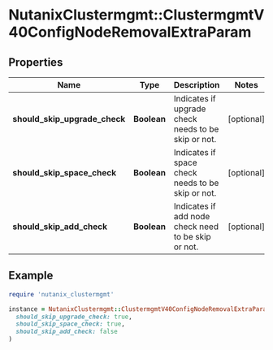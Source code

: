 # NutanixClustermgmt::ClustermgmtV40ConfigNodeRemovalExtraParam

## Properties

| Name | Type | Description | Notes |
| ---- | ---- | ----------- | ----- |
| **should_skip_upgrade_check** | **Boolean** | Indicates if upgrade check needs to be skip or not. | [optional] |
| **should_skip_space_check** | **Boolean** | Indicates if space check needs to be skip or not. | [optional] |
| **should_skip_add_check** | **Boolean** | Indicates if add node check need to be skip or not. | [optional] |

## Example

```ruby
require 'nutanix_clustermgmt'

instance = NutanixClustermgmt::ClustermgmtV40ConfigNodeRemovalExtraParam.new(
  should_skip_upgrade_check: true,
  should_skip_space_check: true,
  should_skip_add_check: false
)
```

